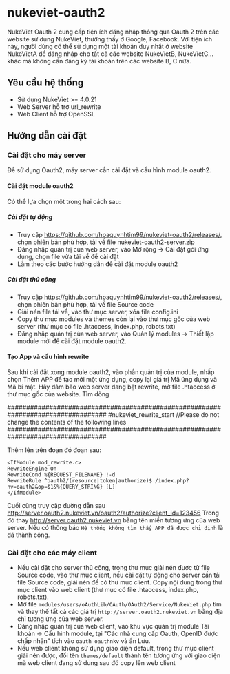 # nukeviet-oauth2

NukeViet Oauth 2 cung cấp tiện ích đăng nhập thông qua Oauth 2 trên các website sử dụng NukeViet, thường thấy ở Google, Facebook. Với tiện ích này, người dùng có thể sử dụng một tài khoản duy nhất ở website NukeVietA để đăng nhập cho tất cả các website NukeVietB, NukeVietC... khác mà không cần đăng ký tài khoản trên các website B, C nữa.

## Yêu cầu hệ thống

- Sử dụng NukeViet >= 4.0.21
- Web Server hỗ trợ url_rewrite
- Web Client hỗ trợ OpenSSL

## Hướng dẫn cài đặt

### Cài đặt cho máy server

Để sử dụng Oauth2, máy server cần cài đặt và cấu hình module oauth2.

#### Cài đặt module oauth2

Có thể lựa chọn một trong hai cách sau:

##### Cài đặt tự động

- Truy cập https://github.com/hoaquynhtim99/nukeviet-oauth2/releases/, chọn phiên bản phù hợp, tải về file nukeviet-oauth2-server.zip
- Đăng nhập quản trị của web server, vào Mở rộng -> Cài đặt gói ứng dụng, chọn file vừa tải về để cài đặt
- Làm theo các bước hướng dẫn để cài đặt module oauth2

##### Cài đặt thủ công

- Truy cập https://github.com/hoaquynhtim99/nukeviet-oauth2/releases/, chọn phiên bản phù hợp, tải về file Source code
- Giải nén file tải về, vào thư mục server, xóa file config.ini
- Copy thư mục modules và themes còn lại vào thư mục gốc của web server (thư mục có file .htaccess, index.php, robots.txt)
- Đăng nhập quản trị của web server, vào Quản lý modules -> Thiết lập module mới để cài đặt module oauth2.

#### Tạo App và cấu hình rewrite

Sau khi cài đặt xong module oauth2, vào phần quản trị của module, nhấp chọn Thêm APP để tạo mới một ứng dụng, copy lại giá trị Mã ứng dụng và Mã bí mật.
Hãy đảm bảo web server đang bật rewrite, mở file .htaccess ở thư mục gốc của website. Tìm dòng

##################################################################################
#nukeviet_rewrite_start //Please do not change the contents of the following lines
##################################################################################

Thêm lên trên đoạn đó đoạn sau:

```
<IfModule mod_rewrite.c>
RewriteEngine On
RewriteCond %{REQUEST_FILENAME} !-d
RewriteRule ^oauth2/(resource|token|authorize)$ /index.php?nv=oauth2&op=$1&%{QUERY_STRING} [L]
</IfModule>
```

Cuối cùng truy cập đường dẫn sau http://server.oauth2.nukeviet.vn/oauth2/authorize?client_id=123456
Trong đó thay http://server.oauth2.nukeviet.vn bằng tên miền tương ứng của web server. Nếu có thông báo `Hệ thống không tìm thấy APP đã được chỉ định` là đã thành công.

### Cài đặt cho các máy client

- Nếu cài đặt cho server thủ công, trong thư mục giải nén được từ file Source code, vào thư mục client, nếu cài đặt tự động cho server cần tải file Source code, giải nén để có thư mục client. Copy nội dung trong thư mục client vào web client (thư mục có file .htaccess, index.php, robots.txt).
- Mở file `modules/users/oAuthLib/OAuth/OAuth2/Service/NukeViet.php` tìm và thay thế tất cả các giá trị `http://server.oauth2.nukeviet.vn` bằng địa chỉ tương ứng của web server.
- Đăng nhập quản trị của web client, vào khu vực quản trị module Tài khoản -> Cấu hình module, tại "Các nhà cung cấp Oauth, OpenID được chấp nhận" tích vào `oauth oauthnkv` và ấn Lưu.
- Nếu web client không sử dụng giao diện default, trong thư mục client giải nén được, đổi tên `themes/default` thành tên tương ứng với giao diện mà web client đang sử dung sau đó copy lên web client

